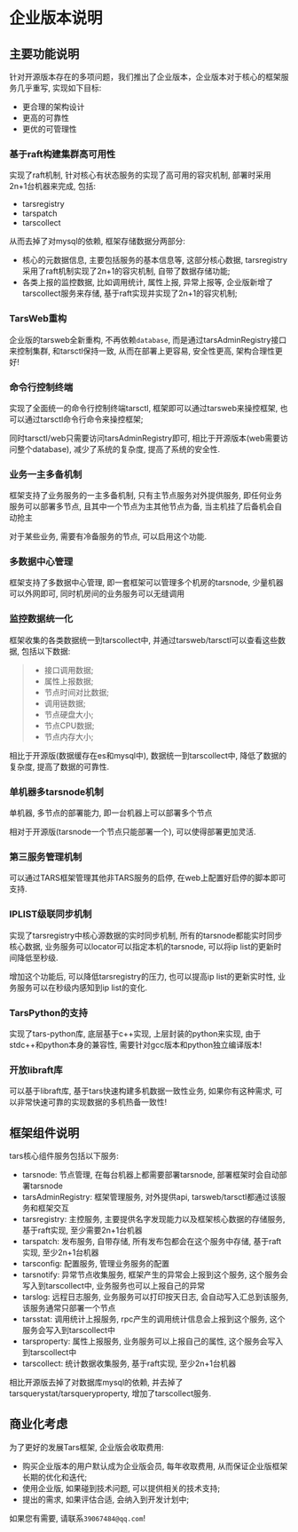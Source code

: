 
# 企业版本说明

## 主要功能说明

针对开源版本存在的多项问题，我们推出了企业版本，企业版本对于核心的框架服务几乎重写, 实现如下目标:

- 更合理的架构设计
- 更高的可靠性
- 更优的可管理性


### 基于raft构建集群高可用性

实现了raft机制, 针对核心有状态服务的实现了高可用的容灾机制, 部署时采用2n+1台机器来完成, 包括:
- tarsregistry
- tarspatch
- tarscollect

从而去掉了对mysql的依赖, 框架存储数据分两部分:
- 核心的元数据信息, 主要包括服务的基本信息等, 这部分核心数据, tarsregistry采用了raft机制实现了2n+1的容灾机制, 自带了数据存储功能;
- 各类上报的监控数据, 比如调用统计, 属性上报, 异常上报等, 企业版新增了tarscollect服务来存储, 基于raft实现并实现了2n+1的容灾机制;

### TarsWeb重构

企业版的tarsweb全新重构, 不再依赖`database`, 而是通过tarsAdminRegistry接口来控制集群, 和tarsctl保持一致, 从而在部署上更容易, 安全性更高, 架构合理性更好!

### 命令行控制终端

实现了全面统一的命令行控制终端tarsctl, 框架即可以通过tarsweb来操控框架, 也可以通过tarsctl命令行命令来操控框架;

同时tarsctl/web只需要访问tarsAdminRegistry即可, 相比于开源版本(web需要访问整个database), 减少了系统的复杂度, 提高了系统的安全性.

### 业务一主多备机制

框架支持了业务服务的一主多备机制, 只有主节点服务对外提供服务, 即任何业务服务可以部署多节点, 且其中一个节点为主其他节点为备, 当主机挂了后备机会自动抢主

对于某些业务, 需要有冷备服务的节点, 可以启用这个功能.

### 多数据中心管理

框架支持了多数据中心管理, 即一套框架可以管理多个机房的tarsnode, 少量机器可以外网即可, 同时机房间的业务服务可以无缝调用

### 监控数据统一化

框架收集的各类数据统一到tarscollect中, 并通过tarsweb/tarsctl可以查看这些数据, 包括以下数据:
>- 接口调用数据;
>- 属性上报数据;
>- 节点时间对比数据;
>- 调用链数据;
>- 节点硬盘大小;
>- 节点CPU数据;
>- 节点内存大小;

相比于开源版(数据缓存在es和mysql中), 数据统一到tarscollect中, 降低了数据的复杂度, 提高了数据的可靠性.

### 单机器多tarsnode机制

单机器, 多节点的部署能力, 即一台机器上可以部署多个节点

相对于开源版(tarsnode一个节点只能部署一个), 可以使得部署更加灵活.

### 第三服务管理机制

可以通过TARS框架管理其他非TARS服务的启停, 在web上配置好启停的脚本即可支持.

### IPLIST级联同步机制

实现了tarsregistry中核心源数据的实时同步机制, 所有的tarsnode都能实时同步核心数据, 业务服务可以locator可以指定本机的tarsnode, 可以将ip list的更新时间降低至秒级.

增加这个功能后, 可以降低tarsregistry的压力, 也可以提高ip list的更新实时性, 业务服务可以在秒级内感知到ip list的变化.

### TarsPython的支持

实现了tars-python库, 底层基于c++实现, 上层封装的python来实现, 由于stdc++和python本身的兼容性, 需要针对gcc版本和python独立编译版本!

### 开放libraft库

可以基于libraft库, 基于tars快速构建多机数据一致性业务, 如果你有这种需求, 可以非常快速可靠的实现数据的多机热备一致性!

## 框架组件说明

tars核心组件服务包括以下服务:
- tarsnode: 节点管理, 在每台机器上都需要部署tarsnode, 部署框架时会自动部署tarsnode
- tarsAdminRegistry: 框架管理服务, 对外提供api, tarsweb/tarsctl都通过该服务和框架交互
- tarsregistry: 主控服务, 主要提供名字发现能力以及框架核心数据的存储服务, 基于raft实现, 至少需要2n+1台机器
- tarspatch: 发布服务, 自带存储, 所有发布包都会在这个服务中存储, 基于raft实现, 至少2n+1台机器
- tarsconfig: 配置服务, 管理业务服务的配置
- tarsnotify: 异常节点收集服务, 框架产生的异常会上报到这个服务, 这个服务会写入到tarscollect中, 业务服务也可以上报自己的异常
- tarslog: 远程日志服务, 业务服务可以打印按天日志, 会自动写入汇总到该服务, 该服务通常只部署一个节点
- tarsstat: 调用统计上报服务, rpc产生的调用统计信息会上报到这个服务, 这个服务会写入到tarscollect中
- tarsproperty: 属性上报服务, 业务服务可以上报自己的属性, 这个服务会写入到tarscollect中
- tarscollect: 统计数据收集服务, 基于raft实现, 至少2n+1台机器

相比开源版去掉了对数据库mysql的依赖, 并去掉了tarsquerystat/tarsqueryproperty, 增加了tarscollect服务.

## 商业化考虑

为了更好的发展Tars框架, 企业版会收取费用:
- 购买企业版本的用户默认成为企业版会员, 每年收取费用, 从而保证企业版框架长期的优化和迭代;
- 使用企业版, 如果碰到技术问题, 可以提供相关的技术支持;
- 提出的需求, 如果评估合适, 会纳入到开发计划中;

如果您有需要, 请联系`39067484@qq.com`!
